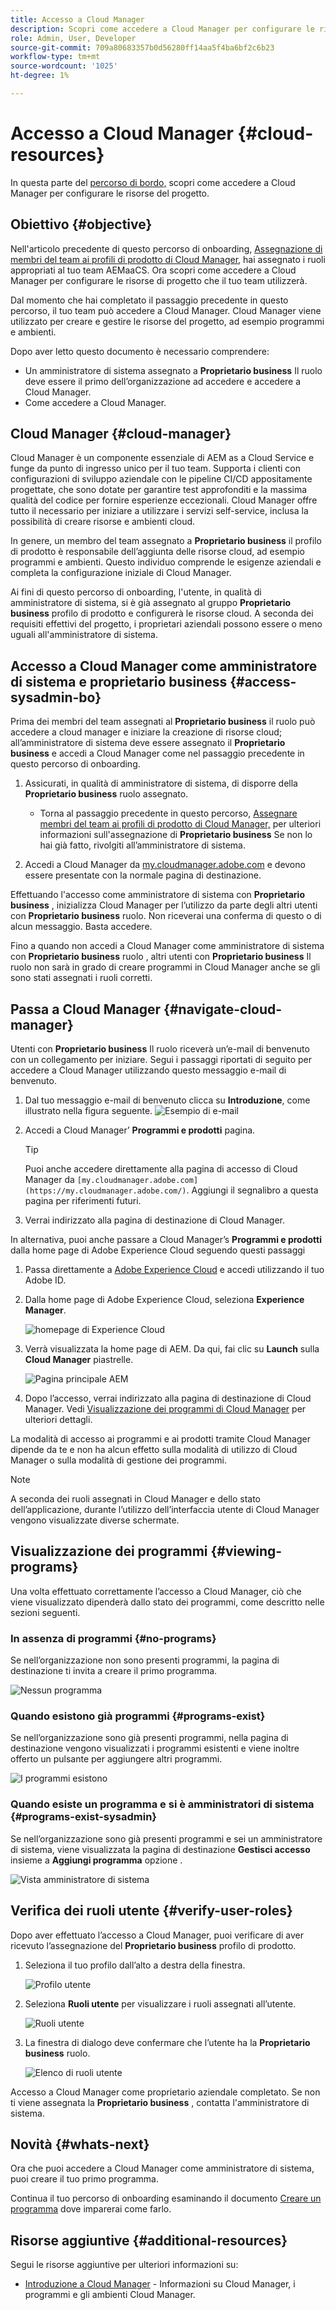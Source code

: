 ```yaml
---
title: Accesso a Cloud Manager
description: Scopri come accedere a Cloud Manager per configurare le risorse del progetto.
role: Admin, User, Developer
source-git-commit: 709a80683357b0d56280ff14aa5f4ba6bf2c6b23
workflow-type: tm+mt
source-wordcount: '1025'
ht-degree: 1%

---
```



# Accesso a Cloud Manager {#cloud-resources}

In questa parte del [percorso di bordo,](overview.md) scopri come accedere a Cloud Manager per configurare le risorse del progetto.

## Obiettivo {#objective}

Nell&#39;articolo precedente di questo percorso di onboarding, [Assegnazione di membri del team ai profili di prodotto di Cloud Manager,](assign-profiles-cloud-manager.md) hai assegnato i ruoli appropriati al tuo team AEMaaCS. Ora scopri come accedere a Cloud Manager per configurare le risorse di progetto che il tuo team utilizzerà.

Dal momento che hai completato il passaggio precedente in questo percorso, il tuo team può accedere a Cloud Manager. Cloud Manager viene utilizzato per creare e gestire le risorse del progetto, ad esempio programmi e ambienti.

Dopo aver letto questo documento è necessario comprendere:

* Un amministratore di sistema assegnato a **Proprietario business** Il ruolo deve essere il primo dell’organizzazione ad accedere e accedere a Cloud Manager.
* Come accedere a Cloud Manager.

## Cloud Manager {#cloud-manager}

Cloud Manager è un componente essenziale di AEM as a Cloud Service e funge da punto di ingresso unico per il tuo team. Supporta i clienti con configurazioni di sviluppo aziendale con le pipeline CI/CD appositamente progettate, che sono dotate per garantire test approfonditi e la massima qualità del codice per fornire esperienze eccezionali. Cloud Manager offre tutto il necessario per iniziare a utilizzare i servizi self-service, inclusa la possibilità di creare risorse e ambienti cloud.

In genere, un membro del team assegnato a **Proprietario business** il profilo di prodotto è responsabile dell’aggiunta delle risorse cloud, ad esempio programmi e ambienti. Questo individuo comprende le esigenze aziendali e completa la configurazione iniziale di Cloud Manager.

Ai fini di questo percorso di onboarding, l&#39;utente, in qualità di amministratore di sistema, si è già assegnato al gruppo **Proprietario business** profilo di prodotto e configurerà le risorse cloud. A seconda dei requisiti effettivi del progetto, i proprietari aziendali possono essere o meno uguali all&#39;amministratore di sistema.

## Accesso a Cloud Manager come amministratore di sistema e proprietario business {#access-sysadmin-bo}

Prima dei membri del team assegnati al **Proprietario business** il ruolo può accedere a cloud manager e iniziare la creazione di risorse cloud; all’amministratore di sistema deve essere assegnato il **Proprietario business** e accedi a Cloud Manager come nel passaggio precedente in questo percorso di onboarding.

1. Assicurati, in qualità di amministratore di sistema, di disporre della **Proprietario business** ruolo assegnato.

   * Torna al passaggio precedente in questo percorso, [Assegnare membri del team ai profili di prodotto di Cloud Manager,](assign-profiles-cloud-manager.md) per ulteriori informazioni sull&#39;assegnazione di **Proprietario business** Se non lo hai già fatto, rivolgiti all’amministratore di sistema.

1. Accedi a Cloud Manager da [my.cloudmanager.adobe.com](https://my.cloudmanager.adobe.com/) e devono essere presentate con la normale pagina di destinazione.

Effettuando l&#39;accesso come amministratore di sistema con **Proprietario business** , inizializza Cloud Manager per l’utilizzo da parte degli altri utenti con **Proprietario business** ruolo. Non riceverai una conferma di questo o di alcun messaggio. Basta accedere.

Fino a quando non accedi a Cloud Manager come amministratore di sistema con **Proprietario business** ruolo , altri utenti con **Proprietario business** Il ruolo non sarà in grado di creare programmi in Cloud Manager anche se gli sono stati assegnati i ruoli corretti.

## Passa a Cloud Manager {#navigate-cloud-manager}

Utenti con **Proprietario business** Il ruolo riceverà un’e-mail di benvenuto con un collegamento per iniziare. Segui i passaggi riportati di seguito per accedere a Cloud Manager utilizzando questo messaggio e-mail di benvenuto.

1. Dal tuo messaggio e-mail di benvenuto clicca su **Introduzione**, come illustrato nella figura seguente.
   ![Esempio di e-mail](/help/journey-onboarding/assets/get-started-email.png)

1. Accedi a Cloud Manager’ **Programmi e prodotti** pagina.

   >[!TIP]
   >
   >Puoi anche accedere direttamente alla pagina di accesso di Cloud Manager da `[my.cloudmanager.adobe.com](https://my.cloudmanager.adobe.com/)`. Aggiungi il segnalibro a questa pagina per riferimenti futuri.

1. Verrai indirizzato alla pagina di destinazione di Cloud Manager.

In alternativa, puoi anche passare a Cloud Manager’s **Programmi e prodotti** dalla home page di Adobe Experience Cloud seguendo questi passaggi

1. Passa direttamente a [Adobe Experience Cloud](https://experience.adobe.com) e accedi utilizzando il tuo Adobe ID.

1. Dalla home page di Adobe Experience Cloud, seleziona **Experience Manager**.

   ![homepage di Experience Cloud](/help/journey-onboarding/assets/setup-resources2.png)

1. Verrà visualizzata la home page di AEM. Da qui, fai clic su **Launch** sulla **Cloud Manager** piastrelle.

   ![Pagina principale AEM](/help/journey-onboarding/assets/setup-resources3.png)

1. Dopo l’accesso, verrai indirizzato alla pagina di destinazione di Cloud Manager. Vedi [Visualizzazione dei programmi di Cloud Manager](#viewing-programs) per ulteriori dettagli.

La modalità di accesso ai programmi e ai prodotti tramite Cloud Manager dipende da te e non ha alcun effetto sulla modalità di utilizzo di Cloud Manager o sulla modalità di gestione dei programmi.

>[!NOTE]
>
>A seconda dei ruoli assegnati in Cloud Manager e dello stato dell’applicazione, durante l’utilizzo dell’interfaccia utente di Cloud Manager vengono visualizzate diverse schermate.

## Visualizzazione dei programmi {#viewing-programs}

Una volta effettuato correttamente l’accesso a Cloud Manager, ciò che viene visualizzato dipenderà dallo stato dei programmi, come descritto nelle sezioni seguenti.

### In assenza di programmi {#no-programs}

Se nell’organizzazione non sono presenti programmi, la pagina di destinazione ti invita a creare il primo programma.

![Nessun programma](/help/implementing/cloud-manager/getting-access-to-aem-in-cloud/assets/first_timelogin0.png)

### Quando esistono già programmi {#programs-exist}

Se nell’organizzazione sono già presenti programmi, nella pagina di destinazione vengono visualizzati i programmi esistenti e viene inoltre offerto un pulsante per aggiungere altri programmi.

![I programmi esistono](/help/implementing/cloud-manager/getting-access-to-aem-in-cloud/assets/first_timelogin1.png)

### Quando esiste un programma e si è amministratori di sistema {#programs-exist-sysadmin}

Se nell’organizzazione sono già presenti programmi e sei un amministratore di sistema, viene visualizzata la pagina di destinazione **Gestisci accesso** insieme a **Aggiungi programma** opzione .

![Vista amministratore di sistema](/help/implementing/cloud-manager/getting-access-to-aem-in-cloud/assets/admin-console-4.png)

## Verifica dei ruoli utente {#verify-user-roles}

Dopo aver effettuato l’accesso a Cloud Manager, puoi verificare di aver ricevuto l’assegnazione del **Proprietario business** profilo di prodotto.

1. Seleziona il tuo profilo dall’alto a destra della finestra.

   ![Profilo utente](/help/journey-onboarding/assets/setup-resources5.png)

1. Seleziona **Ruoli utente** per visualizzare i ruoli assegnati all’utente.

   ![Ruoli utente](/help/journey-onboarding/assets/setup-resources6.png)

1. La finestra di dialogo deve confermare che l’utente ha la **Proprietario business** ruolo.

   ![Elenco di ruoli utente](/help/journey-onboarding/assets/setup-resources7.png)

Accesso a Cloud Manager come proprietario aziendale completato. Se non ti viene assegnata la **Proprietario business** , contatta l&#39;amministratore di sistema.

## Novità {#whats-next}

Ora che puoi accedere a Cloud Manager come amministratore di sistema, puoi creare il tuo primo programma.

Continua il tuo percorso di onboarding esaminando il documento [Creare un programma](create-program.md) dove imparerai come farlo.

## Risorse aggiuntive {#additional-resources}

Segui le risorse aggiuntive per ulteriori informazioni su:

* [Introduzione a Cloud Manager](/help/onboarding/cloud-manager-introduction.md) - Informazioni su Cloud Manager, i programmi e gli ambienti Cloud Manager.
